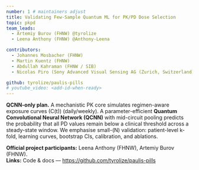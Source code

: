```yaml
---
number: 1 # maintainers adjust
title: Validating Few‑Sample Quantum ML for PK/PD Dose Selection
topic: pkpd
team_leads:
  - Artemiy Burov (FHNW) @tyrolize
  - Leena Anthony (FHNW) @Anthony-Leena

contributors:
  - Johannes Mosbacher (FHNW)
  - Martin Kuentz (FHNW)
  - Abdullah Kahraman (FHNW / SIB)
  - Nicolas Piro (Sony Advanced Visual Sensing AG (Zurich, Switzerland))

github: tyrolize/paulis-pills
# youtube_video: <add-id-when-ready>
---
```


**QCNN-only plan.** A mechanistic PK core simulates regimen-aware exposure curves \(C(t)\) (daily/weekly). A parameter-efficient **Quantum Convolutional Neural Network (QCNN)** with mid-circuit pooling predicts the probability that all PD values remain below a clinical threshold across a steady-state window. We emphasise small-\(N\) validation: patient-level k-fold, learning curves, bootstrap CIs, calibration, and ablations.

**Official project participants:** Leena Anthony (FHNW), Artemiy Burov (FHNW).  
**Links:** Code & docs — https://github.com/tyrolize/paulis-pills
